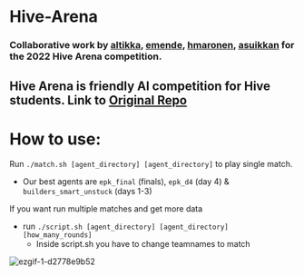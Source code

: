 # Hive-Arena
### Collaborative work by [altikka](https://github.com/Reviisori), [emende](https://github.com/erikpeik), [hmaronen](https://github.com/HenronenGIT), [asuikkan](https://github.com/asuikkan) for the 2022 Hive Arena competition. 
## Hive Arena is friendly AI competition for Hive students. Link to [Original Repo](https://github.com/hivehelsinki/hive-arena)
# **How to use:**
Run `./match.sh [agent_directory] [agent_directory]` to play single match.
- Our best agents are `epk_final` (finals), `epk_d4` (day 4) & `builders_smart_unstuck` (days 1-3)

If you want run multiple matches and get more data 
- run `./script.sh [agent_directory] [agent_directory] [how_many_rounds]`
  - Inside script.sh you have to change teamnames to match

![ezgif-1-d2778e9b52](https://user-images.githubusercontent.com/52178013/160117925-546cb4bf-2d51-4745-ae5f-18e63faa22e4.gif)
